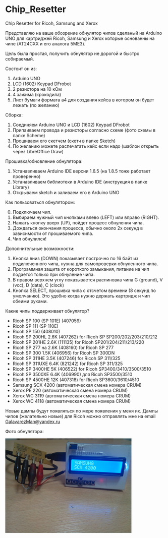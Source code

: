 # Chip_Resetter
Chip Resetter for Ricoh, Samsung and Xerox

Представляю на ваше обозрение обнулятор чипов сделаный на Arduino UNO для картриджей Ricoh, Samsung и Xerox которые основанны на чипе (AT24CXX и его аналога 5ME3).

Цель была простая, получить обнулятор не дорогой и быстро собираемый.

Состоит он из:

1.	Arduino UNO
2.	LCD (1602) Keypad DFrobot
3.	2 резистора на 10 кОм
4.	4 зажима (крокодила)
5.	Лист бумаги формата а4 для создания кейса в котором он будет лежать (по желанию)

Сборка:

1.	Соединяем Arduino UNO и LCD (1602) Keypad DFrobot
2.	Припаиваем провода и резисторы согласно схеме (фото схемы в папке Scheme)
3.  Прошиваем его скетчем (скетч в папке Sketch)
4.	По желанию можете распечатать кейс если надо (шаблон открыть через LibreOffice Draw)

Прошивка/обновление обнулятора:

1.	Устанавливаем Arduino IDE версии 1.6.5 (на 1.8.5 тоже работает проверенно)
2.	Устанавливаем библиотеки в Arduino IDE (инструкция в папке Library)
3.	Открываем sketch и заливаем его в Arduino UNO

Как пользоваться обнулятором:

0.  Подключаем чип.
1.	Выбираем нужный чип кнопками влево (LEFT) или вправо (RIGHT).
2.	Нажать кнопку вверх (UP), пойдет процесс обнуления чипа.
3.	Дождаться окончания процесса, обычно около 2х секунд в зависимости от прошиваемого чипа.
4.  Чип обнулился!

Дополнительные возможности:

1.  Кнопка вниз (DOWN) показывает построчно по 16 байт из подключенного чипа, нужна для самопроверки обнуленного чипа.
2.  Программная защита от короткого замыкания, питание на чип подается только при обнуление чипа.
3.  В правом верхнем углу показывается распиновка чипа G (ground), V (vcc), D (data), C (clock)
4.  Кнопка SELECT, прошивка чипа с отсчетом времени (8 секунд по умолчанию). Это удобно когда нужно держать картридж и чип обеими руками. 

Какие чипы поддерживает обнулятор?
- Ricoh SP 100 (SP 101E) (407059)
- Ricoh SP 111 (SP 110E)
- Ricoh SP 150 (408010)
- Ricoh SP 200HL 2.6K (407262) for Ricoh SP SP200/202/203/210/212 
- Ricoh SP 201HE 2.6K (111135) for Ricoh SP201/204/211/213/220 
- Ricoh SP 277 на 2.6K (408160) for Ricoh SP 277
- Ricoh SP 300 1.5K (406956) for Ricoh SP 300DN
- Ricoh SP 311HE 3.5K (407246) for Ricoh SP 311/325  
- Ricoh SP 311UXE 6.4K (821242) for Ricoh SP 311/325  
- Ricoh SP 3400HE 5K (406522) for Ricoh SP3400/3410/3500/3510
- Ricoh SP 3500XE 6.4K (406990) для Ricoh SP3500/3510  
- Ricoh SP 4500HE 12K (407318) for Ricoh SP3600/3610/4510  
- Samsung SCX 4200 (автоматическая смена номера CRUM)
- Xerox PE 220 (автоматическая смена номера CRUM)
- Xerox WC 3119 (автоматическая смена номера CRUM)
- Xerox WC 4118 (автоматическая смена номера CRUM)

Новые дампы будут появляться по мере появления у меня их. 
Дампы чипов (желательно новые) для Ricoh можно отправлять мне на email GalavarezMan@yandex.ru

Фото обнулятора:

<img src="https://github.com/Galavarez/Chip_Resetter/blob/master/Photos%20of%20the%20device/IMG_20171012_154550.jpg" width="400" height="300"/>

